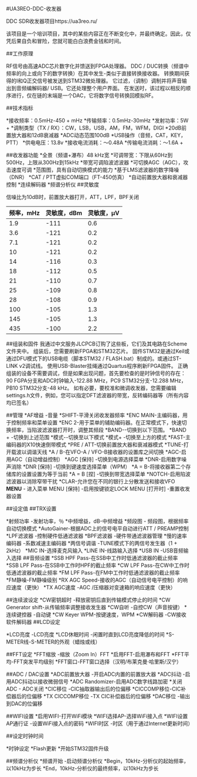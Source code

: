 #UA3REO-DDC-收发器

DDC SDR收发器项目https://ua3reo.ru/

该项目是一个培训项目，其中的某些内容正在不断变化中，并最终确定。因此，仅凭后果自负和冒险，您就可能白白浪费金钱和时间。

##工作原理

RF信号由高速ADC芯片数字化并馈送到FPGA处理器。
DDC / DUC转换（频谱中频率的向上或向下的数字转换）在其中发生-类似于直接转换接收器。
转换期间获得的I和Q正交信号被发送到STM32微处理器。
它过滤，（调制）调制并将声音输出到音频编解码器/ USB。它还处理整个用户界面。
在发送时，该过程以相反的顺序进行，仅在链的末端是一个DAC，它将数字信号转换回模拟RF。

##技术指标

*接收频率：0.5mHz-450 + mHz
*传输频率：0.5mHz-30mHz
*发射功率：5W +
*调制类型（TX / RX）：CW，LSB，USB，AM，FM，WFM，DIGI
*20dB前置放大器和12dB衰减器
*ADC动态范围100dB
*USB操作（音频，CAT，KEY，PTT）
*供电电压：13.8v
*接收电流消耗：〜0.48A
*传输电流消耗：〜1.6A +

##收发器功能
*全景（频谱+瀑布）48 kHz宽
*可调带宽：下限从60Hz到500Hz，上限从300Hz到15kHz
*带宽可调陷波滤波器
*可切换AGC（AGC），攻击速度可调
*范围图，具有自动切换模式的能力
*基于LMS滤波器的数字降噪（DNR）
*CAT / PTT虚拟COM端口（FT-450仿真）
*自动前置放大器和衰减器控制
*连续解码器
*频谱分析仪
##灵敏度

信噪比为10dB时，前置放大器打开，ATT，LPF，BPF关闭

频率，mHz | 灵敏度，dBm | 灵敏度，μV
------------ | ------------- | -------------
1.9	| -111	| 0.6
3.6	| -121	| 0.2
7.1	| -121	| 0.2
10  | -121	| 0.2
14  | -116  | 0.3
18  | -112  | 0.5
21  | -110  | 0.7
25  | -109  | 0.8
28  | -108  | 0.9
100	| -105	| 1.3
145	| -105	| 1.3
435	| -100	| 2.2

##组装和固件
我通过中文服务JLCPCB订购了这些板，它们及其电路在Scheme文件夹中。
组装后，您需要刷新FPGA和STM32芯片。
固件STM32是通过Keil或通过DFU模式下的USB电缆（脚本STM32 / FLASH.bat）制成的。或通过ST-LINK v2调试线。
使用USB-Blaster挂绳通过Quartus程序刷新FPGA固件。
正确组装的设备不需要调试，但是如果出现问题，首先要检查的是时钟信号的存在：
90 FGPA分支和ADC时钟输入-122.88 MHz，PC9 STM32分支-12.288 MHz，PB10 STM32分支-48 kHz。
如有必要，要校准和微调收发器，您需要编辑settings.h文件，例如，您可以指定DFT滤波器的带宽，反转编码器等（所有内容均已签名）

##管理
*AF增益 -音量
*SHIFT-平滑关闭收发器频率
*ENC MAIN-主编码器，用于控制频率和菜单设置
*ENC 2-用于菜单的辅助编码器。在正常模式下，快速切换频率，当陷波滤波器打开时，调整其频段
*BAND--切换到以下范围。
*BAND + -切换到上述范围
*模式--切换至以下模式
*模式+ -切换至上方的模式
*FAST-主编码器的X10快速倒带模式
*PRE / ATT-切换前置放大器和衰减器模式
*TUNE-打开载波以调谐天线
*A / B-在VFO-A / VFO-B接收器的设置库之间切换
*AGC-启用AGC（自动增益控制）
*AGC [保持] -切换到电源选择菜单
*DNR-启用数字噪声消除
*DNR [保持] -切换到键速度选择菜单（WPM）
*A = B-将接收器第二个存储库的设置设置为等于当前
*A = B [捏] -切换到带宽选择菜单
*NOTCH-启用陷波滤波器以消除窄带干扰
*CLAR-允许您在不同的银行上分散发送和接收VFO
**MENU** - 进入菜单
MENU [保持] -启用按键锁定LOCK
MENU [打开时] -重置收发器设置

##设定值
##TRX设置

*射频功率 -发射功率，％
*中频增益，dB-中频增益
*频段图 - 频段图，根据频率自动切换模式
*AutoGainer-根据ADC上的信号电平自动进行ATT / PREAMP控制
*LPF滤波器 -控制硬件低通滤波器
*BPF滤波器 -硬件带通滤波器管理
*慢的速率编码器 -系数减速主编码器
*两信号调谐 -TUNE模式下的两信号发生器（1 + 2kHz）
*MIC IN-选择麦克风输入
*LINE IN-线路输入选择
*USB IN -USB音频输入选择
##音频设置
*SSB HPF Pass-在SSB中工作时低通滤波器的截止频率
*SSB LPF Pass-在SSB中工作时HPF的截止频率
*CW LPF Pass-在CW中工作时低通滤波器的截止频率
*FM LPF Pass-在FM中工作时低通滤波器的截止频率
*FM静噪-FM静噪级别
*RX AGC Speed-接收的AGC（自动信号电平控制）的响应速度（更快）
*TX AGC速度 -AGC /压缩器对变速箱的响应速度（更快）

##连续波设定
*CW密钥超时 -释放密钥后直到传输模式停止的时间
*CW Generator shift-从传输频率调整接收发生器
*CW自听 -自控CW（声音按键）
*连续键控器 -自动键
*CW Keyer WPM-按键速度，WPM
*CW解码器 -CW接收软件解码器
##LCD设定

*LCD亮度 -LCD亮度
*LCD休眠时间 -闲置时直到LCD亮度降低的时间
*S-METER线-S-METER的外观（蜡烛或线）

##FFT设定
*FFT缩放 -缩放（Zoom In）FFT
*启用FFT-启用瀑布和FFT
*FFT平均-FFT突发平均级别
*FFT窗口-FFT窗口选择（汉明/布莱克曼·哈里斯/汉宁）

##ADC / DAC设置
*ADC前置放大器 -开启ADC内置的前置放大器
*ADC抖动 -启用ADC抖动以接收微弱信号
*ADC Randomizer-启用ADC数字线路加密
*关闭ADC - ADC关闭
*CIC移位 -CIC抽取器输出后的位偏移
*CICCOMP移位-CIC补偿器后的位偏移
*TX CICCOMP移位 -TX CIC补偿器后的位偏移
*DAC移位 -输出到DAC的位偏移

##WIFI设置
*启用WIFI-打开WiFi模块
*WIFI选择AP-选择WiFi接入点
*WIFI设置AP通行证 -设置WiFi接入点的密码
*WIFI时区 -时区（用于通过Internet更新时间）

##设定时钟时间

*时钟设定
*Flash更新
*开始STM32固件升级

##频谱分析仪
*频谱开始 -启动频谱分析仪
*Begin，10kHz-分析仪的起始频率，以10kHz为步长
*End，10kHz-分析仪的最终频率，以10kHz为步长